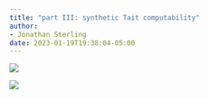 ```yaml
---
title: "part III: synthetic Tait computability"
author:
- Jonathan Sterling
date: 2023-01-19T19:38:04-05:00
---
```


![](jms-0013)

![](jms-0015)
